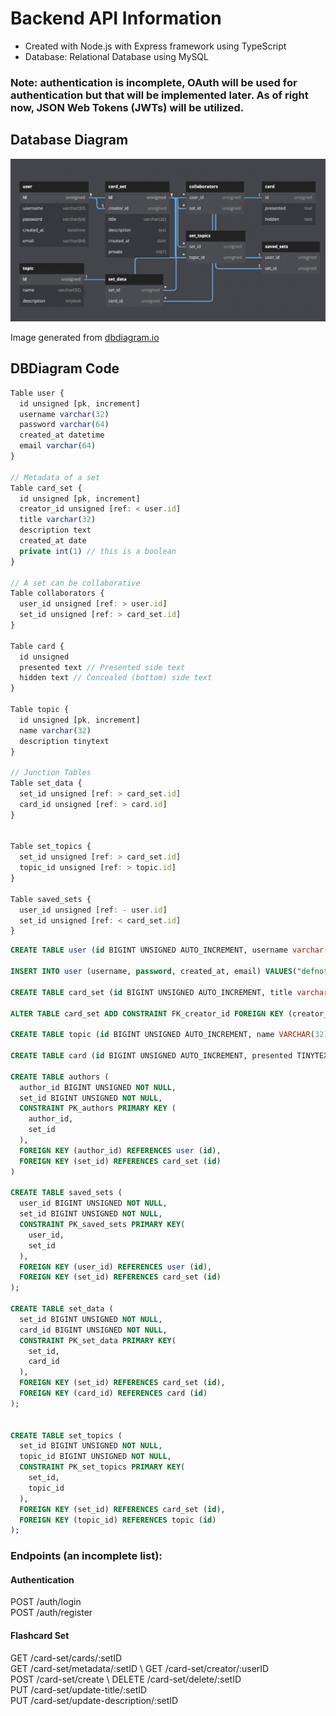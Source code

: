 # Backend API Information
- Created with Node.js with Express framework using TypeScript
- Database: Relational Database using MySQL

### Note: authentication is incomplete, OAuth will be used for authentication but that will be implemented later. As of right now, JSON Web Tokens (JWTs) will be utilized.
## Database Diagram
![diagram-img](./assets/diagram-screenshot.png)

Image generated from [dbdiagram.io]("https://dbdiagram.io")
## DBDiagram Code
```typescript
Table user {
  id unsigned [pk, increment]
  username varchar(32)
  password varchar(64)
  created_at datetime
  email varchar(64)
}

// Metadata of a set
Table card_set {
  id unsigned [pk, increment]
  creator_id unsigned [ref: < user.id]
  title varchar(32)
  description text
  created_at date
  private int(1) // this is a boolean
}

// A set can be collaborative
Table collaborators {
  user_id unsigned [ref: > user.id]
  set_id unsigned [ref: > card_set.id]
}

Table card {
  id unsigned
  presented text // Presented side text
  hidden text // Concealed (bottom) side text
}

Table topic {
  id unsigned [pk, increment]
  name varchar(32)
  description tinytext
}

// Junction Tables
Table set_data {
  set_id unsigned [ref: > card_set.id]
  card_id unsigned [ref: > card.id]
}


Table set_topics {
  set_id unsigned [ref: > card_set.id]
  topic_id unsigned [ref: > topic.id]
}

Table saved_sets {
  user_id unsigned [ref: - user.id]
  set_id unsigned [ref: < card_set.id]
}
```

```sql
CREATE TABLE user (id BIGINT UNSIGNED AUTO_INCREMENT, username varchar(32), password varchar(32), created_at DATETIME, email varchar(64), PRIMARY KEY(id));

INSERT INTO user (username, password, created_at, email) VALUES("defnotneal", "abcd123", NOW(), "my.email@mail.edu");

CREATE TABLE card_set (id BIGINT UNSIGNED AUTO_INCREMENT, title varchar(32), description TEXT, created_at DATETIME, private TINYINT(1), PRIMARY KEY(id), creator_id BIGINT);

ALTER TABLE card_set ADD CONSTRAINT FK_creator_id FOREIGN KEY (creator_id) REFERENCES user(id);

CREATE TABLE topic (id BIGINT UNSIGNED AUTO_INCREMENT, name VARCHAR(32), DESCRIPTION TINYTEXT, PRIMARY KEY(id));

CREATE TABLE card (id BIGINT UNSIGNED AUTO_INCREMENT, presented TINYTEXT, hidden TINYTEXT, PRIMARY KEY(id));

CREATE TABLE authors (
  author_id BIGINT UNSIGNED NOT NULL, 
  set_id BIGINT UNSIGNED NOT NULL, 
  CONSTRAINT PK_authors PRIMARY KEY (
    author_id,
    set_id
  ),
  FOREIGN KEY (author_id) REFERENCES user (id),
  FOREIGN KEY (set_id) REFERENCES card_set (id)
)

CREATE TABLE saved_sets (
  user_id BIGINT UNSIGNED NOT NULL,
  set_id BIGINT UNSIGNED NOT NULL,
  CONSTRAINT PK_saved_sets PRIMARY KEY(
    user_id,
    set_id
  ),
  FOREIGN KEY (user_id) REFERENCES user (id),
  FOREIGN KEY (set_id) REFERENCES card_set (id)
);

CREATE TABLE set_data (
  set_id BIGINT UNSIGNED NOT NULL,
  card_id BIGINT UNSIGNED NOT NULL,
  CONSTRAINT PK_set_data PRIMARY KEY(
    set_id,
    card_id
  ),
  FOREIGN KEY (set_id) REFERENCES card_set (id),
  FOREIGN KEY (card_id) REFERENCES card (id)
);


CREATE TABLE set_topics (
  set_id BIGINT UNSIGNED NOT NULL,
  topic_id BIGINT UNSIGNED NOT NULL,
  CONSTRAINT PK_set_topics PRIMARY KEY(
    set_id,
    topic_id
  ),
  FOREIGN KEY (set_id) REFERENCES card_set (id),
  FOREIGN KEY (topic_id) REFERENCES topic (id)
);
```


### Endpoints (an incomplete list):

#### Authentication
POST /auth/login \
POST /auth/register 



#### Flashcard Set
GET /card-set/cards/:setID \
GET /card-set/metadata/:setID \ 
GET /card-set/creator/:userID \
POST /card-set/create \ 
DELETE /card-set/delete/:setID \
PUT /card-set/update-title/:setID \
PUT /card-set/update-description/:setID 
